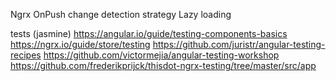 Ngrx 
OnPush change detection strategy
Lazy loading


tests (jasmine)
https://angular.io/guide/testing-components-basics
https://ngrx.io/guide/store/testing
https://github.com/juristr/angular-testing-recipes
https://github.com/victormejia/angular-testing-workshop
https://github.com/frederikprijck/thisdot-ngrx-testing/tree/master/src/app